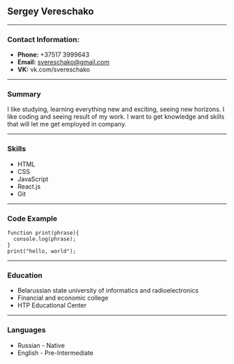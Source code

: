 ## Sergey Vereschako
----
### Contact Information:

* **Phone:** +37517 3999643
* **Email:** svereschako@gmail.com
* **VK:** vk.com/svereschako

----
### Summary
I like studying, learning everything new and exciting, seeing new horizons. I like coding and seeing result of my work. I want to get knowledge and skills that will let me get employed in company.

----
### Skills
* HTML
* CSS
* JavaScript
* React.js
* Git

----
### Code Example
```
function print(phrase){
  console.log(phrase);
}
print("hello, world");
````
----
### Education
* Belarussian state university of informatics and radioelectronics
* Financial and economic college
* HTP Educational Center

----
### Languages
* Russian - Native
* English - Pre-Intermediate

